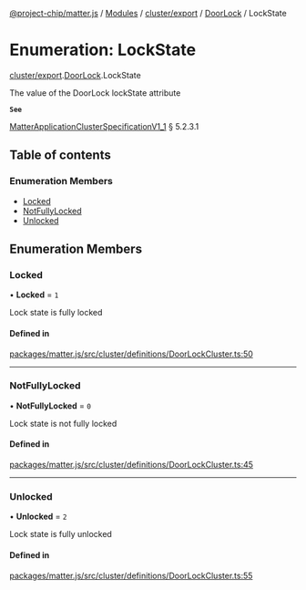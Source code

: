 [@project-chip/matter.js](../README.md) / [Modules](../modules.md) / [cluster/export](../modules/cluster_export.md) / [DoorLock](../modules/cluster_export.DoorLock.md) / LockState

# Enumeration: LockState

[cluster/export](../modules/cluster_export.md).[DoorLock](../modules/cluster_export.DoorLock.md).LockState

The value of the DoorLock lockState attribute

**`See`**

[MatterApplicationClusterSpecificationV1_1](../interfaces/spec_export.MatterApplicationClusterSpecificationV1_1.md) § 5.2.3.1

## Table of contents

### Enumeration Members

- [Locked](cluster_export.DoorLock.LockState.md#locked)
- [NotFullyLocked](cluster_export.DoorLock.LockState.md#notfullylocked)
- [Unlocked](cluster_export.DoorLock.LockState.md#unlocked)

## Enumeration Members

### Locked

• **Locked** = ``1``

Lock state is fully locked

#### Defined in

[packages/matter.js/src/cluster/definitions/DoorLockCluster.ts:50](https://github.com/project-chip/matter.js/blob/ac2c2688/packages/matter.js/src/cluster/definitions/DoorLockCluster.ts#L50)

___

### NotFullyLocked

• **NotFullyLocked** = ``0``

Lock state is not fully locked

#### Defined in

[packages/matter.js/src/cluster/definitions/DoorLockCluster.ts:45](https://github.com/project-chip/matter.js/blob/ac2c2688/packages/matter.js/src/cluster/definitions/DoorLockCluster.ts#L45)

___

### Unlocked

• **Unlocked** = ``2``

Lock state is fully unlocked

#### Defined in

[packages/matter.js/src/cluster/definitions/DoorLockCluster.ts:55](https://github.com/project-chip/matter.js/blob/ac2c2688/packages/matter.js/src/cluster/definitions/DoorLockCluster.ts#L55)
